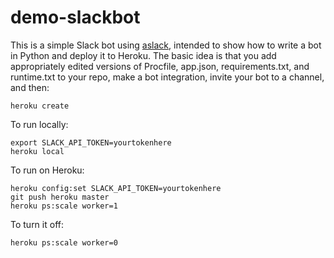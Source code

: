 demo-slackbot
=============

This is a simple Slack bot using
[aslack](http://pythonhosted.org/aslack/), intended to show how to
write a bot in Python and deploy it to Heroku.  The basic idea is that
you add appropriately edited versions of Procfile, app.json,
requirements.txt, and runtime.txt to your repo, make a bot
integration, invite your bot to a channel, and then:

    heroku create

To run locally:

    export SLACK_API_TOKEN=yourtokenhere
    heroku local

To run on Heroku:

    heroku config:set SLACK_API_TOKEN=yourtokenhere
    git push heroku master
    heroku ps:scale worker=1

To turn it off:

    heroku ps:scale worker=0
